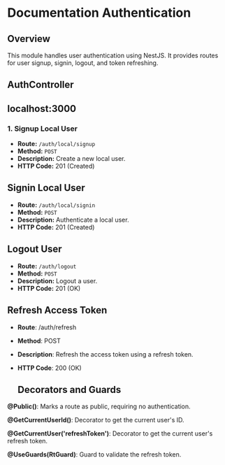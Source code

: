 # Documentation Authentication

## Overview

This module handles user authentication using NestJS. It provides routes for user signup, signin, logout, and token refreshing.

## AuthController


## localhost:3000

### 1. Signup Local User

- **Route:** `/auth/local/signup`
- **Method:** `POST`
- **Description:** Create a new local user.
- **HTTP Code:** 201 (Created)

## Signin Local User

- **Route:** `/auth/local/signin`
- **Method:** `POST`
- **Description:** Authenticate a local user.
- **HTTP Code:** 201 (Created)

## Logout User

- **Route:** `/auth/logout`
- **Method:** `POST`
- **Description:** Logout a user.
- **HTTP Code:** 201 (OK)

## Refresh Access Token
- **Route**: /auth/refresh
- **Method**: POST
- **Description**: Refresh the access token using a refresh token.
- **HTTP Code**: 200 (OK)

  ## Decorators and Guards

**@Public()**: Marks a route as public, requiring no authentication.

**@GetCurrentUserId()**: Decorator to get the current user's ID.

**@GetCurrentUser('refreshToken')**: Decorator to get the current user's refresh token.

**@UseGuards(RtGuard)**: Guard to validate the refresh token.
